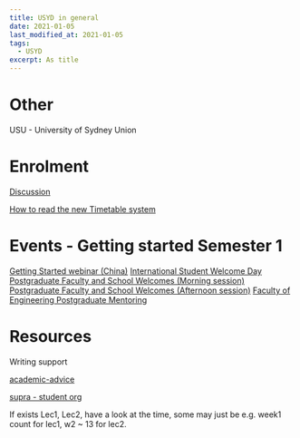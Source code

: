```yaml
---
title: USYD in general
date: 2021-01-05
last_modified_at: 2021-01-05
tags:
  - USYD
excerpt: As title
---
```


# Other

USU - University of Sydney Union

# Enrolment

[Discussion](https://canvas.sydney.edu.au/courses/2806/discussion_topics)

[How to read the new Timetable system](https://www.sydney.edu.au/students/timetables.html)

# Events - Getting started Semester 1

[Getting Started webinar (China)](https://orientation.sydney.edu.au/directory/sponsor/195843/getting-started-webinar-china?i=1FBEe3nfREXiafC3nSkPVkVcMcRsCXTV)
[International Student Welcome Day](https://orientation.sydney.edu.au/directory/sponsor/195842/international-student-welcome-day?i=1FBEe3nfREXiafC3nSkPVkVcMcRsCXTV)
[Postgraduate Faculty and School Welcomes (Morning session)](https://orientation.sydney.edu.au/directory/sponsor/197727/postgraduate-faculty-and-school-welcomes-morning-session?i=1FBEe3nfREXiafC3nSkPVkVcMcRsCXTV)
[Postgraduate Faculty and School Welcomes (Afternoon session)](https://orientation.sydney.edu.au/directory/sponsor/197728/postgraduate-faculty-and-school-welcomes-afternoon-session?i=1FBEe3nfREXiafC3nSkPVkVcMcRsCXTV)
[Faculty of Engineering Postgraduate Mentoring](https://orientation.sydney.edu.au/directory/sponsor/197724/faculty-of-engineering-postgraduate-mentoring?i=1FBEe3nfREXiafC3nSkPVkVcMcRsCXTV)

# Resources

Writing support

[academic-advice](https://www.sydney.edu.au/students/course-planning/academic-advice.html)

[supra - student org](https://supra.net.au)

If exists Lec1, Lec2, have a look at the time, some may just be e.g. week1 count for lec1, w2 ~ 13 for lec2.